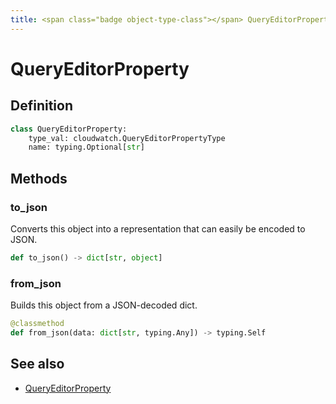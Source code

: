 ```yaml
---
title: <span class="badge object-type-class"></span> QueryEditorProperty
---
```

# <span class="badge object-type-class"></span> QueryEditorProperty

## Definition

```python
class QueryEditorProperty:
    type_val: cloudwatch.QueryEditorPropertyType
    name: typing.Optional[str]
```
## Methods

### <span class="badge object-method"></span> to_json

Converts this object into a representation that can easily be encoded to JSON.

```python
def to_json() -> dict[str, object]
```

### <span class="badge object-method"></span> from_json

Builds this object from a JSON-decoded dict.

```python
@classmethod
def from_json(data: dict[str, typing.Any]) -> typing.Self
```

## See also

 * <span class="badge builder"></span> [QueryEditorProperty](./builder-QueryEditorProperty.md)
